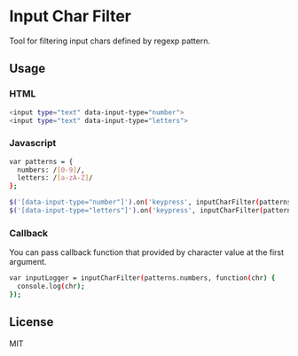 Input Char Filter
=========

Tool for filtering input chars defined by regexp pattern. 

## Usage

### HTML

```bash
<input type="text" data-input-type="number">
<input type="text" data-input-type="letters">
```

### Javascript

```bash
var patterns = {
  numbers: /[0-9]/,
  letters: /[a-zA-Z]/
};

$('[data-input-type="number"]').on('keypress', inputCharFilter(patterns.numbers));
$('[data-input-type="letters"]').on('keypress', inputCharFilter(patterns.letters));
```

### Callback

You can pass callback function that provided by character value at the first argument.

```bash
var inputLogger = inputCharFilter(patterns.numbers, function(chr) {
  console.log(chr);
});
```

## License

MIT